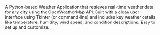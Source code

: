 A Python-based Weather Application that retrieves real-time weather data for any city using the OpenWeatherMap API. Built with a clean user interface using Tkinter (or command-line) and includes key weather details like temperature, humidity, wind speed, and condition descriptions. Easy to set up and customize.
